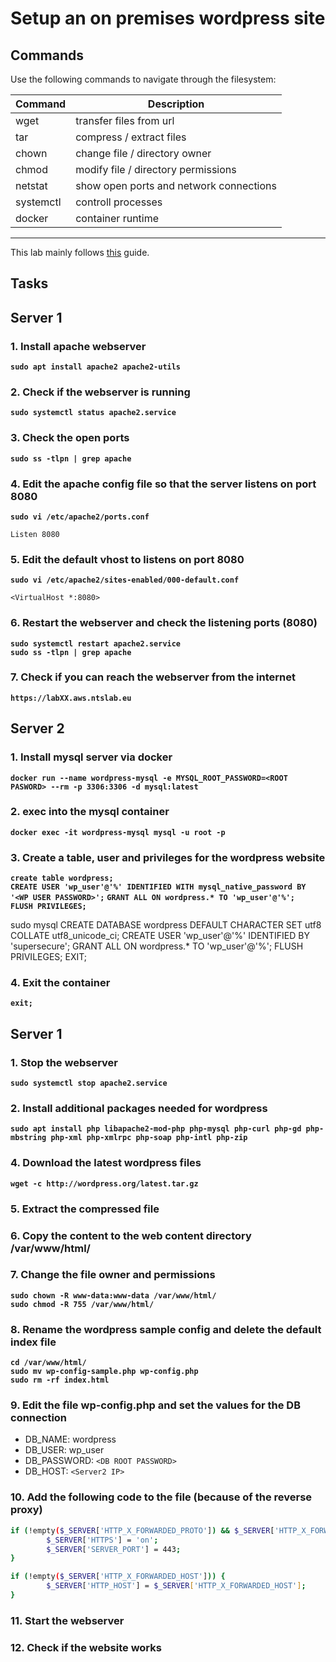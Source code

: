 # Setup an on premises wordpress site
## Commands
Use the following commands to navigate through the filesystem:

| Command | Description |
| --- | --- |
| wget | transfer files from url |
| tar | compress / extract files |
| chown | change file / directory owner |
| chmod | modify file / directory permissions |
| netstat | show open ports and network connections |
| systemctl | controll processes |
| docker | container runtime |
---
This lab mainly follows [this](https://www.tecmint.com/install-wordpress-in-ubuntu-lamp-stack/) guide.
## Tasks
## Server 1 ##
### 1. Install apache webserver
**`sudo apt install apache2 apache2-utils`**  

### 2. Check if the webserver is running
**`sudo systemctl status apache2.service`**  

### 3. Check the open ports
**`sudo ss -tlpn | grep apache`**

### 4. Edit the apache config file so that the server listens on port 8080
**`sudo vi /etc/apache2/ports.conf`** 
```
Listen 8080
```

### 5. Edit the default vhost to listens on port 8080
**`sudo vi /etc/apache2/sites-enabled/000-default.conf`** 
```
<VirtualHost *:8080>
```

### 6. Restart the webserver and check the listening ports (8080)
**`sudo systemctl restart apache2.service`**  
**`sudo ss -tlpn | grep apache`**  

### 7. Check if you can reach the webserver from the internet
**`https://labXX.aws.ntslab.eu`**  

## Server 2 ##
### 1. Install mysql server via docker
**`docker run --name wordpress-mysql -e MYSQL_ROOT_PASSWORD=<ROOT PASWORD> --rm -p 3306:3306 -d mysql:latest`**  

### 2. exec into the mysql container
**`docker exec -it wordpress-mysql mysql -u root -p`**  

### 3. Create a table, user and privileges for the wordpress website
**`create table wordpress;`**  
**`CREATE USER 'wp_user'@'%' IDENTIFIED WITH mysql_native_password BY '<WP USER PASSWORD>';`** 
**`GRANT ALL ON wordpress.* TO 'wp_user'@'%';`**  
**`FLUSH PRIVILEGES;`**  

sudo mysql
CREATE DATABASE wordpress DEFAULT CHARACTER SET utf8 COLLATE utf8_unicode_ci;
CREATE USER 'wp_user'@'%' IDENTIFIED BY 'supersecure';
GRANT ALL ON wordpress.* TO 'wp_user'@'%';
FLUSH PRIVILEGES;
EXIT;


### 4. Exit the container
**`exit;`** 

## Server 1 ##
### 1. Stop the webserver
**`sudo systemctl stop apache2.service`**  

### 2. Install additional packages needed for wordpress
**`sudo apt install php libapache2-mod-php php-mysql php-curl php-gd php-mbstring php-xml php-xmlrpc php-soap php-intl php-zip`**  

### 4. Download the latest wordpress files
**`wget -c http://wordpress.org/latest.tar.gz`**  

### 5. Extract the compressed file
### 6. Copy the content to the web content directory /var/www/html/

### 7. Change the file owner and permissions
**`sudo chown -R www-data:www-data /var/www/html/`**  
**`sudo chmod -R 755 /var/www/html/`**  

### 8. Rename the wordpress sample config and delete the default index file
**`cd /var/www/html/`**  
**`sudo mv wp-config-sample.php wp-config.php`**  
**`sudo rm -rf index.html`** 

### 9. Edit the file wp-config.php and set the values for the DB connection
* DB_NAME: wordpress
* DB_USER: wp_user
* DB_PASSWORD: `<DB ROOT PASSWORD>`
* DB_HOST: `<Server2 IP>`

### 10. Add the following code to the file (because of the reverse proxy)
```sh
if (!empty($_SERVER['HTTP_X_FORWARDED_PROTO']) && $_SERVER['HTTP_X_FORWARDED_PROTO'] == 'https') {
        $_SERVER['HTTPS'] = 'on';
        $_SERVER['SERVER_PORT'] = 443;
}

if (!empty($_SERVER['HTTP_X_FORWARDED_HOST'])) {
        $_SERVER['HTTP_HOST'] = $_SERVER['HTTP_X_FORWARDED_HOST'];
}
```

### 11. Start the webserver
### 12. Check if the website works

